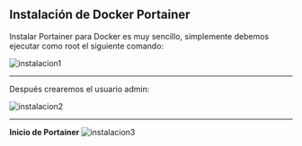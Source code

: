 ## Instalación de Docker Portainer
Instalar Portainer para Docker es muy sencillo, simplemente debemos ejecutar como root el siguiente comando:

![instalacion1](https://i.ibb.co/zhVNsbj/instalacion1.png)
- - -
Después crearemos el usuario admin:

![instalacion2](https://i.ibb.co/HDPSvKZ/instalacion2.png)
- - -
**Inicio de Portainer** 
![instalacion3](https://i.ibb.co/vwF7cvj/instalacion3.png)
